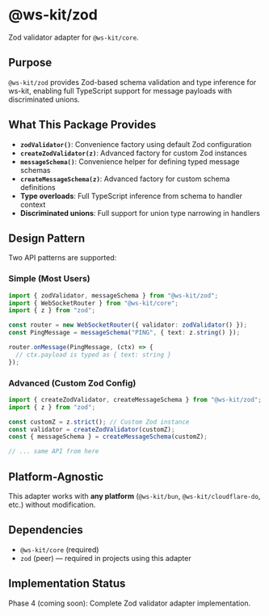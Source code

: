 # @ws-kit/zod

Zod validator adapter for `@ws-kit/core`.

## Purpose

`@ws-kit/zod` provides Zod-based schema validation and type inference for ws-kit, enabling full TypeScript support for message payloads with discriminated unions.

## What This Package Provides

- **`zodValidator()`**: Convenience factory using default Zod configuration
- **`createZodValidator(z)`**: Advanced factory for custom Zod instances
- **`messageSchema()`**: Convenience helper for defining typed message schemas
- **`createMessageSchema(z)`**: Advanced factory for custom schema definitions
- **Type overloads**: Full TypeScript inference from schema to handler context
- **Discriminated unions**: Full support for union type narrowing in handlers

## Design Pattern

Two API patterns are supported:

### Simple (Most Users)

```typescript
import { zodValidator, messageSchema } from "@ws-kit/zod";
import { WebSocketRouter } from "@ws-kit/core";
import { z } from "zod";

const router = new WebSocketRouter({ validator: zodValidator() });
const PingMessage = messageSchema("PING", { text: z.string() });

router.onMessage(PingMessage, (ctx) => {
  // ctx.payload is typed as { text: string }
});
```

### Advanced (Custom Zod Config)

```typescript
import { createZodValidator, createMessageSchema } from "@ws-kit/zod";
import { z } from "zod";

const customZ = z.strict(); // Custom Zod instance
const validator = createZodValidator(customZ);
const { messageSchema } = createMessageSchema(customZ);

// ... same API from here
```

## Platform-Agnostic

This adapter works with **any platform** (`@ws-kit/bun`, `@ws-kit/cloudflare-do`, etc.) without modification.

## Dependencies

- `@ws-kit/core` (required)
- `zod` (peer) — required in projects using this adapter

## Implementation Status

Phase 4 (coming soon): Complete Zod validator adapter implementation.
